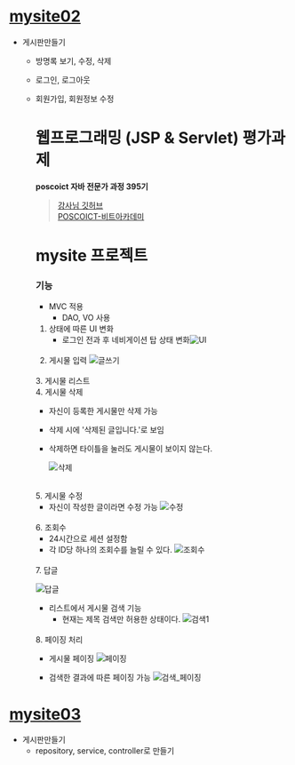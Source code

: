 # [mysite02](https://github.com/luster1031/JAVA_Expert_courses_Practice/tree/master/mysite/mysite01)

+ 게시판만들기
	+ 방명록 보기, 수정, 삭제
	+ 로그인, 로그아웃
	+ 회원가입, 회원정보 수정
	
		# 웹프로그래밍 (JSP & Servlet) 평가과제

		**poscoict 자바 전문가 과정 395기**

		> [강사님 깃허브](https://github.com/kickscar)<br>
		> [POSCOICT-비트아카데미](https://github.com/poscoict-bitacademy)

		# **mysite 프로젝트**
		### 기능
		+ MVC 적용
			+ DAO, VO 사용
		1. 상태에 따른 UI 변화
			+ 로그인 전과 후 네비게이션 탑 상태 변화![UI](https://user-images.githubusercontent.com/61460836/150640512-a6ad1616-a685-4ff7-acae-62dbfcb45bf2.gif)

		<br>

		2. 게시물 입력
		![글쓰기](https://user-images.githubusercontent.com/61460836/150640513-adf827aa-3f3e-4fc4-8fed-c90138fea51f.gif)

		<br>
		3. 게시물 리스트

		<br>
		4. 게시물 삭제

		+ 자신이 등록한 게시물만 삭제 가능
		+ 삭제 시에 '삭제된 글입니다.'로 보임
		+ 삭제하면 타이틀을 눌러도 게시물이 보이지 않는다.

			![삭제](https://user-images.githubusercontent.com/61460836/150640505-cc38880d-7b27-4687-91a1-a2055bd517f9.gif)

		<br>
		5. 게시물 수정

		+ 자신이 작성한 글이라면 수정 가능
			![수정](https://user-images.githubusercontent.com/61460836/150802739-6891ec24-7f85-4e72-b9c8-3d27e1a93350.gif)

		<br>
		6. 조회수

		+ 24시간으로 세션 설정함
		+ 각 ID당 하나의 조회수를 늘릴 수 있다. 
			![조회수](https://user-images.githubusercontent.com/61460836/150640510-e055b9b8-0843-4f2e-9c74-3551c266e9ca.gif)

		<br>
		7. 답글

		![답글](https://user-images.githubusercontent.com/61460836/150640516-2e33c711-4b3b-4bc3-85eb-01f587969a9e.gif)

		+ 리스트에서 게시물 검색 기능
			+ 현재는 제목 검색만 허용한 상태이다.
		![검색1](https://user-images.githubusercontent.com/61460836/150640806-069841a7-e4c9-4caf-acda-2b5f7c4d3b6b.gif)

		<br>
		8. 페이징 처리

		+ 게시물 페이징
		![페이징](https://user-images.githubusercontent.com/61460836/150640807-c7d6644c-743c-4542-8b9e-08363b8467b7.gif)

		+ 검색한 결과에 따른 페이징 가능
		![검색_페이징](https://user-images.githubusercontent.com/61460836/150640804-4bf04728-7701-42bc-b1e7-4c65fb8afeee.gif)
# [mysite03](https://github.com/luster1031/JAVA_Expert_courses_Practice/tree/master/mysite/mysite03)
 
 + 게시판만들기
 	+ repository, service, controller로 만들기
 